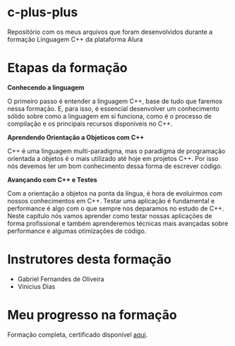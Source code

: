 # c-plus-plus
Repositório com os meus arquivos que foram desenvolvidos durante a formação Linguagem C++ da plataforma Alura

# Etapas da formação
**Conhecendo a linguagem**

O primeiro passo é entender a linguagem C++, base de tudo que faremos nessa formação. E, para isso, é essencial desenvolver um conhecimento sólido sobre como a linguagem em si funciona, como é o processo de compilação e os principais recursos disponíveis no C++.

**Aprendendo Orientação a Objeticos com C++**

C++ é uma linguagem multi-paradigma, mas o paradigma de programação orientada a objetos é o mais utilizado até hoje em projetos C++. Por isso nós devemos ter um bom conhecimento dessa forma de escrever código.

**Avançando com C++ e Testes**

Com a orientação a objetos na ponta da língua, é hora de evoluirmos com nossos conhecimentos em C++. Testar uma aplicação é fundamental e performance é algo com o que sempre nos deparamos no estudo de C++. Neste capítulo nós vamos aprender como testar nossas aplicações de forma profissional e também aprenderemos técnicas mais avançadas sobre performance e algumas otimizações de código.

# Instrutores desta formação
- Gabriel Fernandes de Oliveira
- Vinicius Dias

# Meu progresso na formação
Formação completa, certificado disponível [aqui](https://cursos.alura.com.br/degree/certificate/257b7ce8-7c3f-47f8-bd1c-81b8d7299d5e).

